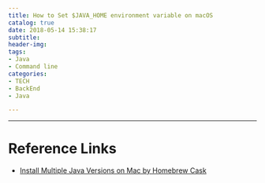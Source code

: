 ```yaml
---
title: How to Set $JAVA_HOME environment variable on macOS
catalog: true
date: 2018-05-14 15:38:17
subtitle:
header-img:
tags:
- Java
- Command line
categories:
- TECH
- BackEnd
- Java

---
```

---

# 


# Reference Links

- [Install Multiple Java Versions on Mac by Homebrew Cask](../Install-Multiple-Java-Versions-on-Mac-by-Homebrew-Cask.html)